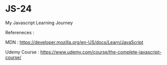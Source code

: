 # JS-24
My Javascript Learning Journey


Refereneces : 

  MDN : https://developer.mozilla.org/en-US/docs/Learn/JavaScript
  
  Udemy Course : https://www.udemy.com/course/the-complete-javascript-course/
  
